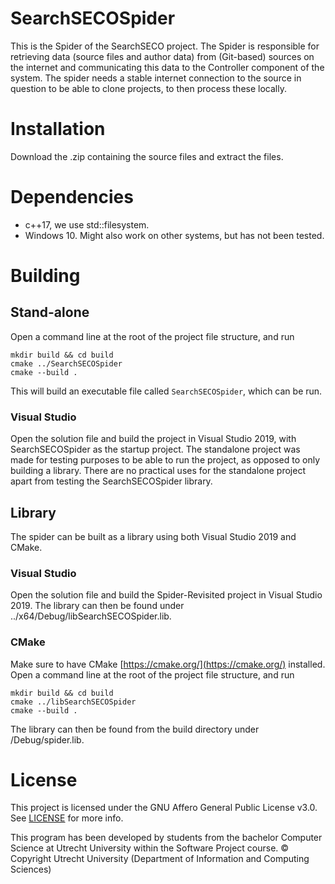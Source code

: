 # SearchSECOSpider

This is the Spider of the SearchSECO project. The Spider is responsible for retrieving data (source files and author data) from (Git-based) sources on the internet and communicating this data to the Controller component of the system. The spider needs a stable internet connection to the source in question to be able to clone projects, to then process these locally.

# Installation

Download the .zip containing the source files and extract the files.
# Dependencies
* c++17, we use std::filesystem.
* Windows 10. Might also work on other systems, but has not been tested.
# Building

## Stand-alone
Open a command line at the root of the project file structure, and run
```
mkdir build && cd build
cmake ../SearchSECOSpider
cmake --build .
```
This will build an executable file called `SearchSECOSpider`, which can be run.
### Visual Studio
Open the solution file and build the project in Visual Studio 2019, with SearchSECOSpider as the startup project.
The standalone project was made for testing purposes to be able to run the project, as opposed to only building a library.
There are no practical uses for the standalone project apart from testing the SearchSECOSpider library.

## Library
The spider can be built as a library using both Visual Studio 2019 and CMake.
### Visual Studio
Open the solution file and build the Spider-Revisited project in Visual Studio 2019. The library can then be found under ../x64/Debug/libSearchSECOSpider.lib.

### CMake
Make sure to have CMake [https://cmake.org/](https://cmake.org/) installed. Open a command line at the root of the project file structure, and run
```
mkdir build && cd build
cmake ../libSearchSECOSpider
cmake --build .
```
The library can then be found from the build directory under /Debug/spider.lib.

# License

This project is licensed under the GNU Affero General Public License v3.0. See [LICENSE](LICENSE) for more info.

This program has been developed by students from the bachelor Computer Science at Utrecht University within the Software Project course.
© Copyright Utrecht University (Department of Information and Computing Sciences)


